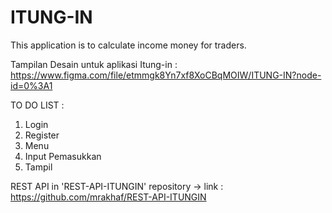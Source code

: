 # ITUNG-IN
This application is to calculate income money for traders.

Tampilan Desain untuk aplikasi Itung-in : https://www.figma.com/file/etmmgk8Yn7xf8XoCBqMOIW/ITUNG-IN?node-id=0%3A1

TO DO LIST :
1. Login
2. Register
3. Menu
4. Input Pemasukkan
5. Tampil

REST API in 'REST-API-ITUNGIN' repository -> link : https://github.com/mrakhaf/REST-API-ITUNGIN
